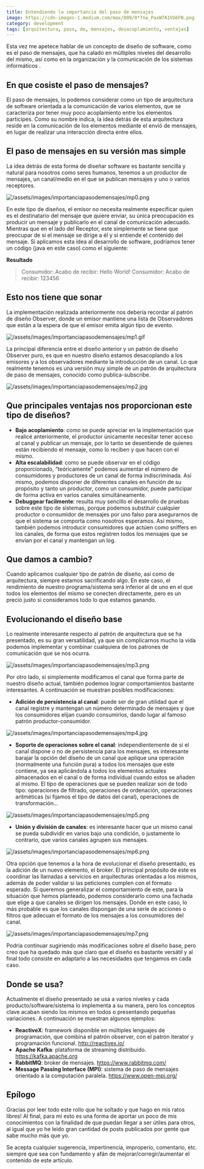 ```yaml
---
title: Entendiendo la importancia del paso de mensajes
image: https://cdn-images-1.medium.com/max/800/0*7na_PaxW7A1VG6FN.png
category: development
tags: [arquitectura, paso, de, mensajes, desacoplamiento, ventajas]
---
```

Esta vez me apetece hablar de un concepto de diseño de software, como es el paso de mensajes, que ha calado en múltiples niveles del desarrollo del mismo, así como en la organización y la comunicación de los sistemas informáticos .

## En que cosiste el paso de mensajes?

El paso de mensajes, lo podemos considerar como un tipo de arquitectura de software orientada a la comunicación de varios elementos, que se caracteriza por tener muy poco acoplamiento entre los elementos participes. Como su nombre indica, la idea detrás de esta arquitectura reside en la comunicación de los elementos mediante el envió de mensajes, en lugar de realizar una interacción directa entre ellos.

## El paso de mensajes en su versión mas simple

La idea detrás de esta forma de diseñar software es bastante sencilla y natural para nosotros como seres humanos, tenemos a un productor de mensajes, un canal/medio en el que se publican mensajes y uno o varios receptores.

![/assets/images/importanciapasodemensajes/mp0.png](/assets/images/importanciapasodemensajes/mp0.png)

En este tipo de diseños, el emisor no necesita realmente especificar quien es el destinatario del mensaje que quiere enviar, su única preocupación es producir un mensaje y publicarlo en el canal de comunicación adecuado. Mientras que en el lado del Receptor, este simplemente se tiene que preocupar de si el mensaje se dirige a él y si entiende el contenido del mensaje.
Si aplicamos esta idea al desarrollo de software, podríamos tener un código (java en este caso) como el siguiente:

<script src="https://gist.github.com/DiegoReiriz/b62996ee9983060bc0460221dd092724.js"></script>

<script src="https://gist.github.com/DiegoReiriz/2206321423775b35f5489b12a7f11a32.js"></script>

<script src="https://gist.github.com/DiegoReiriz/8410eace6868f5bcd1312a8be6d1b2f7.js"></script>

<script src="https://gist.github.com/DiegoReiriz/5bf0ce54a2f6003f393ad23c55307fbb.js"></script>

<script src="https://gist.github.com/DiegoReiriz/ff60f6ce9f83d0ef02f33910a22a2034.js"></script>

**Resultado**

> Consumidor: Acabo de recibir: Hello World!
> Consumidor: Acabo de recibir: 123456

## Esto nos tiene que sonar
La implementación realizada anteriormente nos debería recordar al patrón de diseño Observer, donde un emisor mantiene una lista de Observadores que están a la espera de que el emisor emita algún tipo de evento.

![/assets/images/importanciapasodemensajes/mp1.gif](/assets/images/importanciapasodemensajes/mp1.gif)

La principal diferencia entre el diseño anterior y un patrón de diseño Observer puro, es que en nuestro diseño estamos desacoplando a los emisores y a los observadores mediante la introducción de un canal. Lo que realmente tenemos es una versión muy simple de un patrón de arquitectura de paso de mensajes, conocido como publica-subscribe.

![/assets/images/importanciapasodemensajes/mp2.jpg](/assets/images/importanciapasodemensajes/mp2.jpg)

## Que principales ventajas nos proporcionan este tipo de diseños?

- **Bajo acoplamiento**: como se puede apreciar en la implementación que realicé anteriormente, el productor únicamente necesitar tener acceso al canal y publicar un mensaje, por lo tanto se desentiende de quienes están recibiendo el mensaje, como lo reciben y que hacen con el mismo.
- **Alta escalabilidad**: como se puede observar en el código proporcionado, “teóricamente” podemos aumentar el número de consumidores y productores de un canal de forma indiscriminada. Así mismo, podemos disponer de diferentes canales en función de su propósito y tanto un productor, como un consumidor, puede participar de forma activa en varios canales simultáneamente.
- **Debuggear facilmente**: resulta muy sencillo el desarrollo de pruebas sobre este tipo de sistemas, porque podemos substituir cualquier productor o consumidor de mensajes por uno falso para asegurarnos de que el sistema se comporta como nosotros esperamos. Así mismo, también podemos introducir consumidores que actúen como sniffers en los canales, de forma que estos registren todos los mensajes que se envían por el canal y mantengan un log.

## Que damos a cambio?

Cuando aplicamos cualquier tipo de patrón de diseño, así como de arquitectura, siempre estamos sacrificando algo. En este caso, el rendimiento de nuestro programa/sistema será inferior al de uno en el que todos los elementos del mismo se conecten directamente, pero es un precio justo si consideramos todo lo que estamos ganando.

## Evolucionando el diseño base

Lo realmente interesante respecto al patrón de arquitectura que se ha presentado, es su gran versatilidad, ya que sin complicarnos mucho la vida podemos implementar y combinar cualquiera de los patrones de comunicación que se nos ocurra.

![/assets/images/importanciapasodemensajes/mp3.png](/assets/images/importanciapasodemensajes/mp3.png)

Por otro lado, si simplemente modificamos el canal que forma parte de nuestro diseño actual, también podemos lograr comportamientos bastante interesantes. A continuación se muestran posibles modificaciones:

- **Adición de persistencia al canal**: puede ser de gran utilidad que el canal registre y mantengan un número determinado de mensajes y que los consumidores elijan cuando consumirlos, dando lugar al famoso patrón productor-consumidor.

![/assets/images/importanciapasodemensajes/mp4.jpg](/assets/images/importanciapasodemensajes/mp4.jpg)

- **Soporte de operaciones sobre el canal**: independientemente de si el canal dispone o no de persistencia para los mensajes, es interesante barajar la opción del diseño de un canal que aplique una operación (normalmente una función pura) a todos los mensajes que este contiene, ya sea aplicándola a todos los elementos actuales almacenados en el canal o de forma individual cuando estos se añaden al mismo. El tipo de operaciones que se pueden realizar son de todo tipo: operaciones de filtrado, operaciones de ordenación, operaciones aritméticas (si fijamos el tipo de datos del canal), operaciones de transformación…

![/assets/images/importanciapasodemensajes/mp5.png](/assets/images/importanciapasodemensajes/mp5.png)

- **Unión y división de canales**: es interesante hacer que un mismo canal se pueda subdividir en varios bajo una condición, o justamente lo contrario, que varios canales agrupen sus mensajes.

![/assets/images/importanciapasodemensajes/mp6.png](/assets/images/importanciapasodemensajes/mp6.png)

Otra opción que tenemos a la hora de evolucionar el diseño presentado, es la adición de un nuevo elemento, el broker. El principal propósito de este es coordinar las llamadas a servicios en arquitecturas orientadas a los mismos, además de poder validar si las peticiones cumplen con el formato esperado. Si queremos generalizar el comportamiento de este, para la situación que hemos planteado, podemos considerarlo como una fachada que elige a que canales se dirigen los mensajes. Donde en este caso, lo más probable es que los canales dispongan de una serie de acciones o filtros que adecuan el formato de los mensajes a los consumidores del canal.

![/assets/images/importanciapasodemensajes/mp7.png](/assets/images/importanciapasodemensajes/mp7.png)

Podría continuar sugiriendo más modificaciones sobre el diseño base, pero creo que ha quedado más que claro que el diseño es bastante versátil y al final todo consiste en adaptarlo a las necesidades que tengamos en cada caso.

## Donde se usa?

Actualmente el diseño presentado se usa a varios niveles y cada producto/software/sistema lo implementa a su manera, pero los conceptos clave acaban siendo los mismos en todos o presentando pequeñas variaciones. A continuación se muestran algunos ejemplos:

- **ReactiveX**: framework disponible en múltiples lenguajes de programación, que combina el patrón observer, con el patrón iterator y programación funcional. http://reactivex.io/
- **Apache Kafka**: plataforma de streaming distribuido. https://kafka.apache.org
- **RabbitMQ**: broker de mensajes. https://www.rabbitmq.com/
- **Message Passing Interface (MPI)**: sistema de paso de mensajes orientado a la computación paralela. https://www.open-mpi.org/

## Epílogo

Gracias por leer todo este rollo que he soltado y que hago en mis ratos libres! Al final, para mi esto es una forma de aportar un poco de mis conocimientos con la finalidad de que puedan llegar a ser útiles para otros, al igual que yo he leído gran cantidad de posts publicados por gente que sabe mucho más que yo.

Se acepta cualquier sugerencia, impertinencia, improperio, comentario, etc. siempre que sea con fundamento y afán de mejorar/corregir/aumentar el contenido de este artículo.
